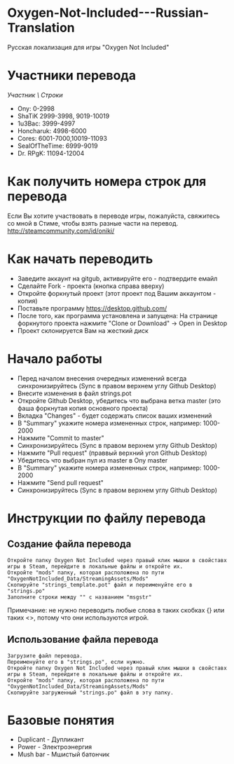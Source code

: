 # Oxygen-Not-Included---Russian-Translation

Русская локализация для игры "Oxygen Not Included"

# Участники перевода
*Участник \ Строки*
* Ony:			0-2998
* ShaTiK		2999-3998, 9019-10019
* 1u3Bac:		3999-4997
* Honcharuk:		4998-6000
* Cores:		6001-7000,10019-11093
* SealOfTheTime:	6999-9019
* Dr. RPgK:		11094-12004


# Как получить номера строк для перевода
Если Вы хотите участвовать в переводе игры, пожалуйста, свяжитесь со мной в Стиме, чтобы взять разные части на перевод.
http://steamcommunity.com/id/oniki/


# Как начать переводить
* Заведите аккаунт на gitgub, активируйте его - подтвердите емайл
* Сделайте Fork - проекта (кнопка справа вверху)
* Откройте форкнутый проект (этот проект под Вашим аккаунтом - копия)
* Поставьте программу https://desktop.github.com/
* После того, как программа установлена и запущена: На странице форкнутого проекта нажмите "Clone or Download" -> Open in Desktop
* Проект склонируется Вам на жесткий диск

# Начало работы
* Перед началом внесения очередных изменений всегда синхронизируйтесь (Sync в правом верхнем углу Github Desktop)
* Внесите изменения в файл strings.pot
* Откройте Github Desktop, убедитесь что выбрана ветка master (это фаша форкнутая копия основного проекта)
* Вкладка "Changes" - будет содержать список ваших изменений
* В "Summary" укажите номера измененных строк, например: 1000-2000
* Нажмите "Commit to master"
* Синхронизируйтесь (Sync в правом верхнем углу Github Desktop)
* Нажмите "Pull request" (праввый верхний угол  Github Desktop)
* Убедитесь что выбран пул из master в Ony master
* В "Summary" укажите номера измененных строк, например: 1000-2000
* Нажмите "Send pull request"
* Синхронизируйтесь (Sync в правом верхнем углу Github Desktop)


# Инструкции по файлу перевода

## Создание файла перевода

    Откройте папку Oxygen Not Included через правый клик мышки в свойставх игры в Steam, перейдите в локальные файлы и откройте их.
	Откройте "mods" папку, которая расположена по пути "OxygenNotIncluded_Data/StreamingAssets/Mods"
	Скопируйте "strings_template.pot" файл и переименуйте его в "strings.po"
	Заполните строки между "" с названием "msgstr"

Примечание: не нужно переводить любые слова в таких скобках {} или таких <>, потому что они используются игрой.


## Использование файла перевода

	Загрузите файл перевода.
	Переименуйте его в "strings.po", если нужно.
	Откройте папку Oxygen Not Included через правый клик мышки в свойставх игры в Steam, перейдите в локальные файлы и откройте их.
	Откройте "mods" папку, которая расположена по пути "OxygenNotIncluded_Data/StreamingAssets/Mods"
	Скопируйте загруженный "strings.po" файл в эту папку.


# Базовые понятия
* Duplicant - Дупликант
* Power - Электроэнергия
* Mush bar - Мшистый батончик
